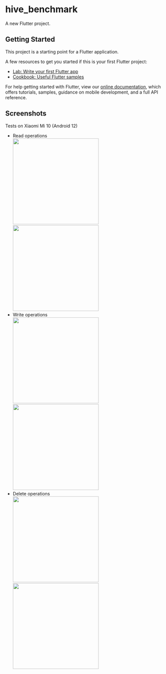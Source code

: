 # hive_benchmark

A new Flutter project.

## Getting Started

This project is a starting point for a Flutter application.

A few resources to get you started if this is your first Flutter project:

- [Lab: Write your first Flutter app](https://flutter.dev/docs/get-started/codelab)
- [Cookbook: Useful Flutter samples](https://flutter.dev/docs/cookbook)

For help getting started with Flutter, view our
[online documentation](https://flutter.dev/docs), which offers tutorials,
samples, guidance on mobile development, and a full API reference.

## Screenshots 

Tests on Xiaomi Mi 10 (Android 12)


- Read operations  
  <img src="https://moati.com/git/hive_benchmark/hive_benchmark_read.jpg" width="270">
  <img src="https://moati.com/git/hive_benchmark/hive_benchmark_read_precise.jpg" width="270">  
- Write operations  
  <img src="https://moati.com/git/hive_benchmark/hive_benchmark_write.jpg" width="270">
  <img src="https://moati.com/git/hive_benchmark/hive_benchmark_write_precise.jpg" width="270">  
- Delete operations  
  <img src="https://moati.com/git/hive_benchmark/hive_benchmark_delete.jpg" width="270">
  <img src="https://moati.com/git/hive_benchmark/hive_benchmark_delete_precise.jpg" width="270">  
